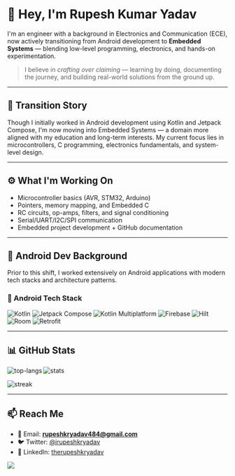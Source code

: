 # 👋 Hey, I'm Rupesh Kumar Yadav

I'm an engineer with a background in Electronics and Communication (ECE), now actively transitioning from Android development to **Embedded Systems** — blending low-level programming, electronics, and hands-on experimentation.

> I believe in *crafting over claiming* — learning by doing, documenting the journey, and building real-world solutions from the ground up.

---

## 🔁 Transition Story

Though I initially worked in Android development using Kotlin and Jetpack Compose, I'm now moving into Embedded Systems — a domain more aligned with my education and long-term interests. My current focus lies in microcontrollers, C programming, electronics fundamentals, and system-level design.

---

## ⚙️ What I'm Working On

- Microcontroller basics (AVR, STM32, Arduino)
- Pointers, memory mapping, and Embedded C
- RC circuits, op-amps, filters, and signal conditioning
- Serial/UART/I2C/SPI communication
- Embedded project development + GitHub documentation

---

## 📱 Android Dev Background

Prior to this shift, I worked extensively on Android applications with modern tech stacks and architecture patterns.

### 🔧 Android Tech Stack

![Kotlin](https://img.shields.io/badge/kotlin-43853D.svg?style=for-the-badge&logo=kotlin&logoColor=white)
![Jetpack Compose](https://img.shields.io/badge/jetpack_compose-39457E.svg?style=for-the-badge&logo=jetpack-compose&logoColor=white)
![Kotlin Multiplatform](https://img.shields.io/badge/KMM-35495E?&style=for-the-badge&logo=kotlin&logoColor=white)
![Firebase](https://img.shields.io/badge/firebase-%23039BE5.svg?style=for-the-badge&logo=firebase)
![Hilt](https://img.shields.io/badge/Dagger%20Hilt-7B42BC.svg?style=for-the-badge&logo=dagger&logoColor=white)
![Room](https://img.shields.io/badge/Room-4285F4.svg?style=for-the-badge&logo=android&logoColor=white)
![Retrofit](https://img.shields.io/badge/Retrofit-4D4D4D.svg?style=for-the-badge&logo=android&logoColor=white)

---

## 📊 GitHub Stats

<p><img align="left" src="https://github-readme-stats.vercel.app/api/top-langs?username=therupeshkryadav&show_icons=true&theme=prussian&locale=en&layout=compact" alt="top-langs" /></p>

<p><img align="center" src="https://github-readme-stats.vercel.app/api?username=therupeshkryadav&show_icons=true&theme=prussian&include_all_commits=true" alt="stats" /></p>

<p><img align="center" src="https://github-readme-streak-stats.herokuapp.com/?user=therupeshkryadav&theme=prussian" alt="streak" /></p>

---

## 📫 Reach Me

- 📧 Email: **rupeshkryadav484@gmail.com**
- 🐦 Twitter: [@irupeshkryadav](https://twitter.com/irupeshkryadav)
- 💼 LinkedIn: [therupeshkryadav](https://www.linkedin.com/in/therupeshkryadav)

[![](https://visitcount.itsvg.in/api?id=therupeshkryadav&icon=0&color=1)](https://visitcount.itsvg.in)
